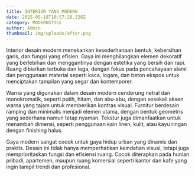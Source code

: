 ```yaml
---
title: INTERIOR YANG MODERN
date: 2025-05-18T10:57:28.328Z
category: MODERNSTYLE
author: Admin
thumbnail: img/uploads/after.png
---
```

<!--StartFragment-->

Interior desain modern menekankan kesederhanaan bentuk, kebersihan garis, dan fungsi yang efisien. Gaya ini menghilangkan elemen dekoratif yang berlebihan dan menggantinya dengan estetika yang bersih dan rapi. Ruang dibiarkan terbuka dan lega, dengan fokus pada pencahayaan alami dan penggunaan material seperti kaca, logam, dan beton ekspos untuk menciptakan tampilan yang segar dan kontemporer.

Warna yang digunakan dalam desain modern cenderung netral dan monokromatik, seperti putih, hitam, dan abu-abu, dengan sesekali aksen warna yang tajam untuk memberikan kontras visual. Furnitur berdesain ramping dan minimalis menjadi elemen utama, dengan bentuk geometris yang sederhana namun tetap nyaman. Tekstur juga dimanfaatkan untuk menambah dimensi, seperti penggunaan kain linen, kulit, atau kayu ringan dengan finishing halus.

Gaya modern sangat cocok untuk gaya hidup urban yang dinamis dan praktis. Desain ini tidak hanya memperhatikan keindahan visual, tetapi juga memprioritaskan fungsi dan efisiensi ruang. Cocok diterapkan pada hunian pribadi, apartemen, maupun ruang komersial seperti kantor dan kafe yang ingin tampil trendi dan profesional.

<!--EndFragment-->
